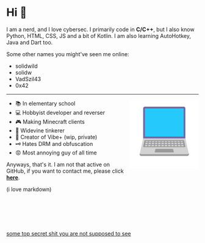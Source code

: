 # Hi 👋

I am a nerd, and I love cybersec.
I primarily code in **C/C++**, but I also know Python, HTML, CSS, JS and a bit of Kotlin. I am also learning AutoHotkey, Java and Dart too.

Some other names you might've seen me online:
- solidwild
- solidw
- VadSzil43
- 0x42

* * *

<img align="right" width="180" src="https://github.com/VadSzil42/VadSzil42/blob/main/laptop.png" />

* 📚 In elementary school
* 💻 Hobbyist developer and reverser
* 🎮 Making Minecraft clients
* 🍿 Widevine tinkerer
* 💬 Creator of Vibe+ (wip, private)
* 🗝️ Hates DRM and obfuscation
* 😡 Most annoying guy of all time

Anyways, that's it. I am not that active on GitHub, if you want to contact me, please click **[here](https://solidwild.yrs.lol)**.

(i love markdown)

<br /> <br /> <br /> <br /> <br /> 
[some top secret shit you are not supposed to see](https://www.youtube.com/watch?v=dQw4w9WgXcQ)
